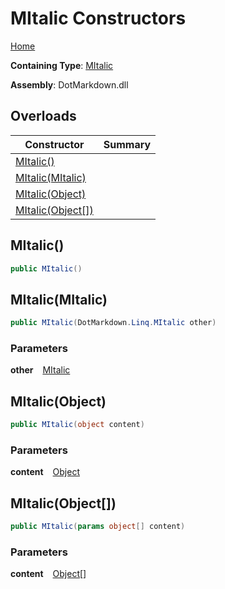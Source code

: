 # MItalic Constructors

[Home](../../../../README.md)

**Containing Type**: [MItalic](../README.md)

**Assembly**: DotMarkdown\.dll

## Overloads

| Constructor | Summary |
| ----------- | ------- |
| [MItalic()](#DotMarkdown_Linq_MItalic__ctor) | |
| [MItalic(MItalic)](#DotMarkdown_Linq_MItalic__ctor_DotMarkdown_Linq_MItalic_) | |
| [MItalic(Object)](#DotMarkdown_Linq_MItalic__ctor_System_Object_) | |
| [MItalic(Object\[\])](#DotMarkdown_Linq_MItalic__ctor_System_Object___) | |

## MItalic\(\) <a id="DotMarkdown_Linq_MItalic__ctor"></a>

```csharp
public MItalic()
```

## MItalic\(MItalic\) <a id="DotMarkdown_Linq_MItalic__ctor_DotMarkdown_Linq_MItalic_"></a>

```csharp
public MItalic(DotMarkdown.Linq.MItalic other)
```

### Parameters

**other** &ensp; [MItalic](../README.md)

## MItalic\(Object\) <a id="DotMarkdown_Linq_MItalic__ctor_System_Object_"></a>

```csharp
public MItalic(object content)
```

### Parameters

**content** &ensp; [Object](https://docs.microsoft.com/en-us/dotnet/api/system.object)

## MItalic\(Object\[\]\) <a id="DotMarkdown_Linq_MItalic__ctor_System_Object___"></a>

```csharp
public MItalic(params object[] content)
```

### Parameters

**content** &ensp; [Object](https://docs.microsoft.com/en-us/dotnet/api/system.object)\[\]